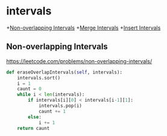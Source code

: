 # intervals

+[Non-overlapping Intervals](#non-overlapping-intervals)
+[Merge Intervals](#merge-intervals)
+[Insert Intervals](#insert-intervals)

## Non-overlapping Intervals

https://leetcode.com/problems/non-overlapping-intervals/

```python
def eraseOverlapIntervals(self, intervals):       
    intervals.sort()
    i = 1
    caunt = 0
    while i < len(intervals):
        if intervals[i][0] < intervals[i-1][1]:
            intervals.pop(i)
            caunt += 1
        else:
            i += 1
    return caunt
```
